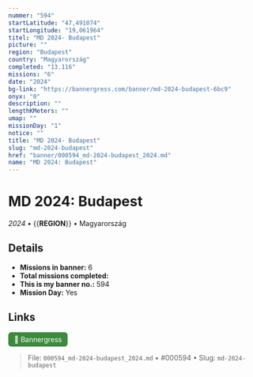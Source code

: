 ```yaml
---
nummer: "594"
startLatitude: "47,491074"
startLongitude: "19,061964"
titel: "MD 2024- Budapest"
picture: ""
region: "Budapest"
country: "Magyarország"
completed: "13.116"
missions: "6"
date: "2024"
bg-link: "https://bannergress.com/banner/md-2024-budapest-6bc9"
onyx: "0"
description: ""
lengthKMeters: ""
umap: ""
missionDay: "1"
notice: ""
title: "MD 2024- Budapest"
slug: "md-2024-budapest"
href: "banner/000594_md-2024-budapest_2024.md"
name: "MD 2024: Budapest"
---
```

# MD 2024: Budapest

*2024* • {{__REGION__}} • Magyarország





## Details

- **Missions in banner:** 6
- **Total missions completed:** 
- **This is my banner no.:** 594
- **Mission Day:** Yes




## Links
<a href="https://bannergress.com/banner/md-2024-budapest-6bc9" target="_blank" style="display:inline-block;margin-right:8px;padding:6px 12px;background:#3c8b3c;color:#fff;text-decoration:none;border-radius:6px;">🔗 Bannergress</a>



> File: `000594_md-2024-budapest_2024.md` • #000594 • Slug: `md-2024-budapest`
